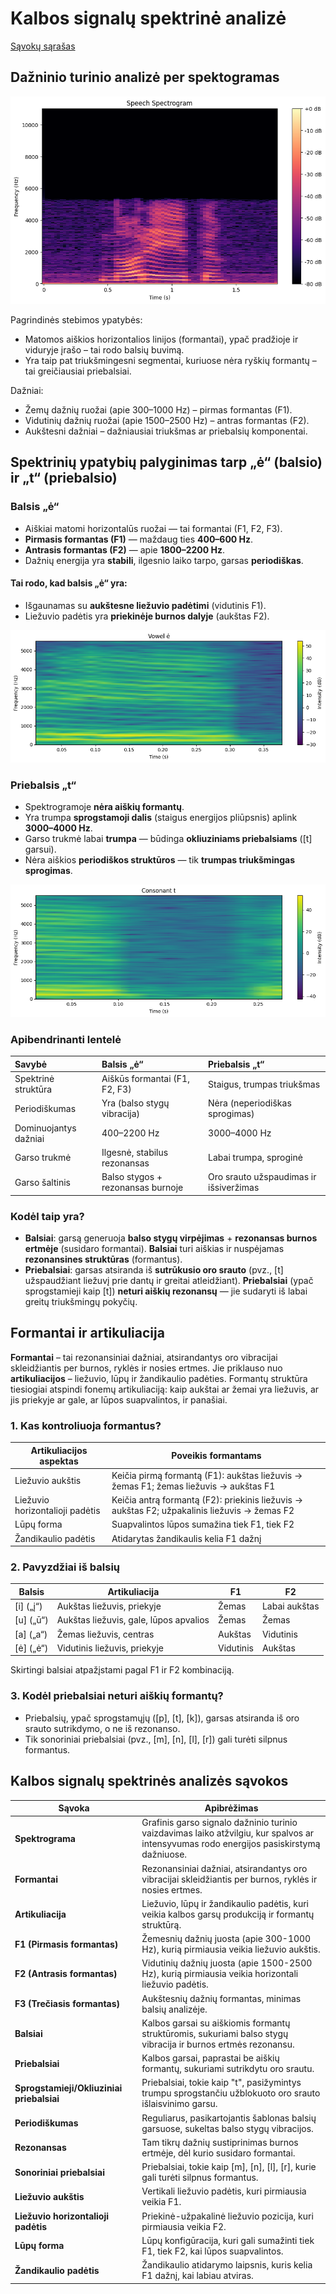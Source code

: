 # Kalbos signalų spektrinė analizė

[Sąvokų sąrašas](#kalbos-signalų-spektrinės-analizės-sąvokos)

## Dažninio turinio analizė per spektogramas

![Spektograma](spectogram.png)

Pagrindinės stebimos ypatybės:

- Matomos aiškios horizontalios linijos (formantai), ypač pradžioje ir viduryje įrašo – tai rodo balsių buvimą.
- Yra taip pat triukšmingesni segmentai, kuriuose nėra ryškių formantų – tai greičiausiai priebalsiai.

Dažniai:

- Žemų dažnių ruožai (apie 300–1000 Hz) – pirmas formantas (F1).
- Vidutinių dažnių ruožai (apie 1500–2500 Hz) – antras formantas (F2).
- Aukštesni dažniai – dažniausiai triukšmas ar priebalsių komponentai.


## Spektrinių ypatybių palyginimas tarp „ė“ (balsio) ir „t“ (priebalsio)

### Balsis „ė“
- Aiškiai matomi horizontalūs ruožai — tai formantai (F1, F2, F3).
- **Pirmasis formantas (F1)** — maždaug ties **400–600 Hz**.
- **Antrasis formantas (F2)** — apie **1800–2200 Hz**.
- Dažnių energija yra **stabili**, ilgesnio laiko tarpo, garsas **periodiškas**.

#### Tai rodo, kad balsis „ė“ yra:
- Išgaunamas su **aukštesne liežuvio padėtimi** (vidutinis F1).
- Liežuvio padėtis yra **priekinėje burnos dalyje** (aukštas F2).

![Balsis „ė“](vowel_e.png)

### Priebalsis „t“
- Spektrogramoje **nėra aiškių formantų**.
- Yra trumpa **sprogstamoji dalis** (staigus energijos pliūpsnis) aplink **3000–4000 Hz**.
- Garso trukmė labai **trumpa** — būdinga **okliuziniams priebalsiams** ([t] garsui).
- Nėra aiškios **periodiškos struktūros** — tik **trumpas triukšmingas sprogimas**.

![Priebalsis „t“](consonant_t.png)

### Apibendrinanti lentelė

| Savybė              | Balsis „ė“                    | Priebalsis „t“               |
|:---------------------|:------------------------------|:------------------------------|
| Spektrinė struktūra   | Aiškūs formantai (F1, F2, F3)  | Staigus, trumpas triukšmas     |
| Periodiškumas         | Yra (balso stygų vibracija)    | Nėra (neperiodiškas sprogimas) |
| Dominuojantys dažniai | 400–2200 Hz                   | 3000–4000 Hz                  |
| Garso trukmė          | Ilgesnė, stabilus rezonansas   | Labai trumpa, sproginė         |
| Garso šaltinis        | Balso stygos + rezonansas burnoje | Oro srauto užspaudimas ir išsiveržimas |

### Kodėl taip yra?

- **Balsiai**: garsą generuoja **balso stygų virpėjimas** + **rezonansas burnos ertmėje** (susidaro formantai). **Balsiai** turi aiškias ir nuspėjamas **rezonansines struktūras** (formantus).   
- **Priebalsiai**: garsas atsiranda iš **sutrūkusio oro srauto** (pvz., [t] užspaudžiant liežuvį prie dantų ir greitai atleidžiant). **Priebalsiai** (ypač sprogstamieji kaip [t]) **neturi aiškių rezonansų** — jie sudaryti iš labai greitų triukšmingų pokyčių.   


## Formantai ir artikuliacija

**Formantai** – tai rezonansiniai dažniai, atsirandantys oro vibracijai skleidžiantis per burnos, ryklės ir nosies ertmes.
Jie priklauso nuo **artikuliacijos** – liežuvio, lūpų ir žandikaulio padėties. Formantų struktūra tiesiogiai atspindi fonemų artikuliaciją: kaip aukštai ar žemai yra liežuvis, ar jis priekyje ar gale, ar lūpos suapvalintos, ir panašiai.


### 1. Kas kontroliuoja formantus?

| Artikuliacijos aspektas | Poveikis formantams |
|--------------------------|----------------------|
| Liežuvio aukštis | Keičia pirmą formantą (F1): aukštas liežuvis → žemas F1; žemas liežuvis → aukštas F1 |
| Liežuvio horizontalioji padėtis | Keičia antrą formantą (F2): priekinis liežuvis → aukštas F2; užpakalinis liežuvis → žemas F2 |
| Lūpų forma | Suapvalintos lūpos sumažina tiek F1, tiek F2 |
| Žandikaulio padėtis | Atidarytas žandikaulis kelia F1 dažnį |

### 2. Pavyzdžiai iš balsių

| Balsis | Artikuliacija | F1 | F2 |
|--------|---------------|----|----|
| [i] („į“) | Aukštas liežuvis, priekyje | Žemas | Labai aukštas |
| [u] („ū“) | Aukštas liežuvis, gale, lūpos apvalios | Žemas | Žemas |
| [a] („a“) | Žemas liežuvis, centras | Aukštas | Vidutinis |
| [ė] („ė“) | Vidutinis liežuvis, priekyje | Vidutinis | Aukštas |

Skirtingi balsiai atpažįstami pagal F1 ir F2 kombinaciją.

### 3. Kodėl priebalsiai neturi aiškių formantų?

- Priebalsių, ypač sprogstamųjų ([p], [t], [k]), garsas atsiranda iš oro srauto sutrikdymo, o ne iš rezonanso.
- Tik sonoriniai priebalsiai (pvz., [m], [n], [l], [r]) gali turėti silpnus formantus.


## Kalbos signalų spektrinės analizės sąvokos

| Sąvoka | Apibrėžimas |
|--------|-------------|
| **Spektrograma** | Grafinis garso signalo dažninio turinio vaizdavimas laiko atžvilgiu, kur spalvos ar intensyvumas rodo energijos pasiskirstymą dažniuose. |
| **Formantai** | Rezonansiniai dažniai, atsirandantys oro vibracijai skleidžiantis per burnos, ryklės ir nosies ertmes. |
| **Artikuliacija** | Liežuvio, lūpų ir žandikaulio padėtis, kuri veikia kalbos garsų produkciją ir formantų struktūrą. |
| **F1 (Pirmasis formantas)** | Žemesnių dažnių juosta (apie 300-1000 Hz), kurią pirmiausia veikia liežuvio aukštis. |
| **F2 (Antrasis formantas)** | Vidutinių dažnių juosta (apie 1500-2500 Hz), kurią pirmiausia veikia horizontali liežuvio padėtis. |
| **F3 (Trečiasis formantas)** | Aukštesnių dažnių formantas, minimas balsių analizėje. |
| **Balsiai** | Kalbos garsai su aiškiomis formantų struktūromis, sukuriami balso stygų vibracija ir burnos ertmės rezonansu. |
| **Priebalsiai** | Kalbos garsai, paprastai be aiškių formantų, sukuriami sutrikdytu oro srautu. |
| **Sprogstamieji/Okliuziniai priebalsiai** | Priebalsiai, tokie kaip "t", pasižymintys trumpu sprogstančiu užblokuoto oro srauto išlaisvinimo garsu. |
| **Periodiškumas** | Reguliarus, pasikartojantis šablonas balsių garsuose, sukeltas balso stygų vibracijos. |
| **Rezonansas** | Tam tikrų dažnių sustiprinimas burnos ertmėje, dėl kurio susidaro formantai. |
| **Sonoriniai priebalsiai** | Priebalsiai, tokie kaip [m], [n], [l], [r], kurie gali turėti silpnus formantus. |
| **Liežuvio aukštis** | Vertikali liežuvio padėtis, kuri pirmiausia veikia F1. |
| **Liežuvio horizontalioji padėtis** | Priekinė-užpakalinė liežuvio pozicija, kuri pirmiausia veikia F2. |
| **Lūpų forma** | Lūpų konfigūracija, kuri gali sumažinti tiek F1, tiek F2, kai lūpos suapvalintos. |
| **Žandikaulio padėtis** | Žandikaulio atidarymo laipsnis, kuris kelia F1 dažnį, kai labiau atviras. |

